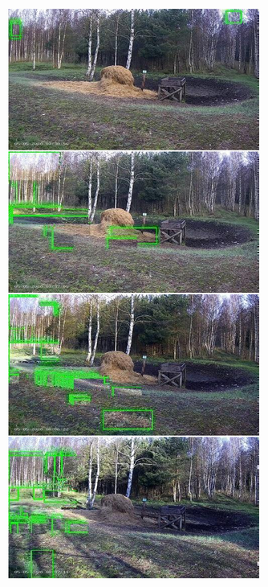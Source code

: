 ![20200505-070543-073548](in/20200505/20200505-070543-073548_0_.jpg)
![20200505-073553-080558](in/20200505/20200505-073553-080558_0_.jpg)
![20200505-080603-083608](in/20200505/20200505-080603-083608_0_.jpg)
![20200505-083613-090618](in/20200505/20200505-083613-090618_0_.jpg)
